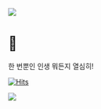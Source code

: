 <img src="https://capsule-render.vercel.app/api?type=waving&color=timeGradient&height=100&section=header&animation=twinkling" />

# 👻

한 번뿐인 인생 뭐든지 열심히!

[![Hits](https://hits.seeyoufarm.com/api/count/incr/badge.svg?url=https%3A%2F%2Fgithub.com%2Fyunji1201%2Fhit-counter&count_bg=%23A9E58F&title_bg=%23555555&icon=&icon_color=%23000000&title=welcome&edge_flat=false)](https://hits.seeyoufarm.com)
 
<img src="https://capsule-render.vercel.app/api?type=waving&color=timeGradient&height=100&section=footer&animation=twinkling" />
